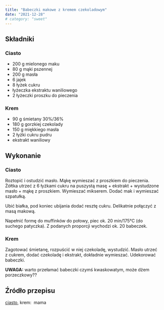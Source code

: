 ```yaml
---
title: "Babeczki makowe z kremem czekoladowym"
date: "2021-12-28"
# category: "sweet"
---
```


## Składniki

### Ciasto

- 200 g mielonego maku
- 80 g mąki pszennej
- 200 g masła
- 6 jajek
- 8 łyżek cukru
- łyżeczka ekstraktu waniliowego
- 2 łyżeczki proszku do pieczenia

### Krem

- 90 g śmietany 30%/36%
- 180 g gorzkiej czekolady
- 150 g miękkiego masła
- 2 łyżki cukru pudru
- ekstrakt waniliowy

## Wykonanie

### Ciasto

Roztopić i ostudzić masło. Mąkę wymieszać z proszkiem do pieczenia. Żółtka utrzeć z 6 łyżkami cukru na puszystą masę + ekstrakt + wystudzone masło + mąkę z proszkiem. Wymieszać mikserem. Dodać mak i wymieszać szpatułką.

Ubić białka, pod koniec ubijania dodać resztę cukru. Delikatnie połączyć z masą makową.

Napełnić formę do muffinków do połowy, piec ok. 20 min/175°C (do suchego patyczka). Z podanych proporcji wychodzi ok. 20 babeczek.

### Krem

Zagotować śmietanę, rozpuścić w niej czekoladę, wystudzić. Masło utrzeć z cukrem, dodać czekoladę i ekstrakt, dokładnie wymieszać. Udekorować babeczki.

**UWAGA:** warto przełamać babeczki czymś kwaskowatym, może dżem porzeczkowy??

## Źródło przepisu

[ciasto](https://www.aledobre.pl/artykuly/527,Bardzo_swiateczne_muffiny_makowe.html), krem:  mama
